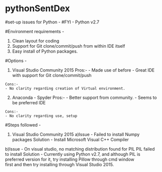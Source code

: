 # pythonSentDex

#set-up issues for Python - 
#FYI - Python v2.7

#Environment requirements - 
  1. Clean layout for coding
  2. Support for Git clone/commit/push from within IDE itself
  3. Easy install of Python packages.
  
#Options - 
  1. Visual Studio Community 2015
    Pros:- 
    - Made use of before
    - Great IDE with support for Git clone/commit/push
    
    Cons:-
    - No clarity regarding creation of Virtual environment.
    
  2. Anaconda - Spyder
    Pros:-
    - Better support from community.
    - Seems to be preferred IDE
    
    Cons:-
    - No clarity regarding use, setup
    
    
#Steps followed - 
1. Visual Studio Community 2015
  a)Issue - Failed to install Numpy packages
    Solution - Install Microsoft Visual C++ Compiler
    
  b)Issue - On visual studio, no matching distribution found for PIL PIL failed to install 
    Solution - Currently using Python v2.7, and although PIL is preferred version for it, try installing Pillow through cmd window  
                first and then try installing through Visual Studio 2015.
